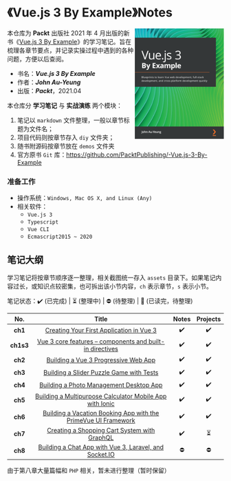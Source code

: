 # 《Vue.js 3 By Example》Notes

<a href="https://www.packtpub.com/product/vue-js-3-by-example/9781838826345"><img src="assets/cover.png" alt="Vue.js 3 By Example" height="256px" align="right"></a>

本仓库为 **Packt** 出版社 2021 年 4 月出版的新书《[Vue.js 3 By Example](https://www.packtpub.com/product/vue-js-3-by-example/9781838826345)》的学习笔记。旨在梳理各章节要点，并记录实操过程中遇到的各种问题，方便以后查阅。

- 书名：***Vue.js 3 By Example***
- 作者：***John Au-Yeung***
- 出版：***Packt***，2021.04





本仓库分 **学习笔记** 与 **实战演练** 两个模块：

1. 笔记以 `markdown` 文件整理，一般以章节标题为文件名；
2. 项目代码则按章节存入 `diy` 文件夹；
3. 随书附源码按章节放在 `demos` 文件夹
3. 官方原书 `Git` 库：https://github.com/PacktPublishing/-Vue.js-3-By-Example





### 准备工作

- 操作系统：`Windows, Mac OS X, and Linux (Any)`
- 相关软件：
  - `Vue.js 3`
  - `Typescript`
  - `Vue CLI`
  - `Ecmascript2015 ~ 2020`  



## 笔记大纲

学习笔记将按章节顺序逐一整理，相关截图统一存入 `assets` 目录下。如果笔记内容过长，或知识点较密集，也可拆出该小节内容，`ch` 表示章节，`s` 表示小节。

笔记状态：:heavy_check_mark: (已完成) | :hourglass_flowing_sand: (整理中) | :no_entry: (待整理) | :orange_book: (已读完，待整理)

|    No.    |                            Title                             |       Notes        |         Projects         |
| :-------: | :----------------------------------------------------------: | :----------------: | :----------------------: |
|  **ch1**  |    [Creating Your First Application in Vue 3](./Ch01.md)     | :heavy_check_mark: |    :heavy_check_mark:    |
| **ch1s3** | [Vue 3 core features – components and built-in directives](./Ch01.S3-Vue-3-core-features.md) | :heavy_check_mark: |    :heavy_check_mark:    |
|  **ch2**  |      [Building a Vue 3 Progressive Web App](./Ch02.md)       | :heavy_check_mark: |    :heavy_check_mark:    |
|  **ch3**  |    [Building a Slider Puzzle Game with Tests](./Ch03.md)     | :heavy_check_mark: |    :heavy_check_mark:    |
|  **ch4**  |     [Building a Photo Management Desktop App](./Ch04.md)     | :heavy_check_mark: |    :heavy_check_mark:    |
|  **ch5**  | [Building a Multipurpose Calculator Mobile App with Ionic](./Ch05.md) | :heavy_check_mark: |    :heavy_check_mark:    |
|  **ch6**  | [Building a Vacation Booking App with the PrimeVue UI Framework](./Ch06.md) | :heavy_check_mark: |    :heavy_check_mark:    |
|  **ch7**  |  [Creating a Shopping Cart System with GraphQL](./Ch07.md)   | :heavy_check_mark: | :hourglass_flowing_sand: |
|  **ch8**  | [Building a Chat App with Vue 3, Laravel, and Socket.IO](./Ch08.md) |     :no_entry:     |        :no_entry:        |

由于第八章大量篇幅和 `PHP` 相关，暂未进行整理（暂时保留）
